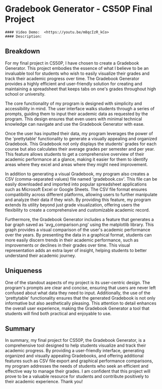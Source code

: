    # Gradebook Generator - CS50P Final Project
    #### Video Demo:  <https://youtu.be/m8qcIzR_kCo>
    #### Description:

## Breakdown

For my final project in CS50P, I have chosen to create a Gradebook Generator. This project embodies the essence of what I believe to be an invaluable tool for students who wish to easily visualize their grades and track their academic progress over time. The Gradebook Generator provides a highly efficient and user-friendly solution for creating and maintaining a spreadsheet that keeps tabs on one's grades throughout high school or university.

The core functionality of my program is designed with simplicity and accessibility in mind. The user interface walks students through a series of prompts, guiding them to input their academic data as requested by the program. This design ensures that even users with minimal technical knowledge can navigate and use the Gradebook Generator with ease.

Once the user has inputted their data, my program leverages the power of the 'prettytable' functionality to generate a visually appealing and organized Gradebook. This Gradebook not only displays the students' grades for each course but also calculates their average grades per semester and per year. This feature allows students to get a comprehensive overview of their academic performance at a glance, making it easier for them to identify areas where they excel and areas where they might need improvement.

In addition to generating a visual Gradebook, my program also creates a CSV (comma-separated values) file named 'gradebook.csv'. This file can be easily downloaded and imported into popular spreadsheet applications such as Microsoft Excel or Google Sheets. The CSV file format ensures compatibility across different platforms, allowing users to further manipulate and analyze their data if they wish. By providing this feature, my program extends its utility beyond just grade visualization, offering users the flexibility to create a comprehensive and customizable academic record.

Furthermore, the Gradebook Generator includes a feature that generates a bar graph saved as 'avg_comparison.png' using the matplotlib library. This graph provides a visual comparison of the user's academic performance over the years. By presenting the data in a graphical format, students can more easily discern trends in their academic performance, such as improvements or declines in their grades over time. This visual representation adds an extra layer of insight, helping students to better understand their academic journey.

## Uniqueness

One of the standout aspects of my project is its user-centric design. The program's prompts are clear and concise, ensuring that users are never left confused about what data they need to input. Additionally, the use of the 'prettytable' functionality ensures that the generated Gradebook is not only informative but also aesthetically pleasing. This attention to detail enhances the overall user experience, making the Gradebook Generator a tool that students will find both practical and enjoyable to use.

## Summary

In summary, my final project for CS50P, the Gradebook Generator, is a comprehensive tool designed to help students visualize and track their academic progress. By providing a user-friendly interface, generating organized and visually appealing Gradebooks, and offering additional features such as CSV file export and graphical performance comparisons, my program addresses the needs of students who seek an efficient and effective way to manage their grades. I am confident that this project will prove to be a valuable resource for students and contribute positively to their academic experience. Thank you!
